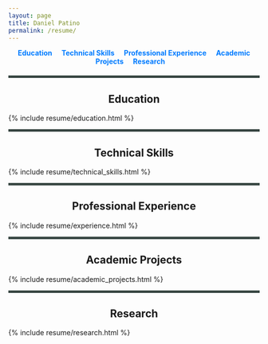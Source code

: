 ```yaml
---
layout: page
title: Daniel Patino
permalink: /resume/
---
```


<style>
/* Main Container */
.main.container h1,h2 {
  text-align: center;
  width: 100%; /* Ensure the h2 spans the full width */
}

/* Section Block Styling for Resume */
.section-block {
  padding: 10px;
  margin-bottom: 10px;
  border-radius: 5px; /* Rounded corners */
}

.education-block {
  background-color: #e6ffe6; /* Light green */
}

.skills-block {
  background-color: #fffacd; /* Light yellow */
}

.experience-block {
  background-color: #B0E0E6; /* Light grey */
}

.project-block {
  background-color: #ffe4e1; /* Light pink */
}

.research-block {
  background-color: #f0e68c; /* Khaki */
}

/* Divider for different sections */
.section-separator {
  border: 2;
  height: 5px;
  background: #384743;
  margin: 5px 0;
  padding:0;
}

/* Styling for the inline links */
.jump-to-links {
  margin-bottom: 20px;
  text-align: center; /* Center align the links */
}

.jump-to-links a {
  margin-right: 15px;
  text-decoration: none;
  color: #007bff;
  font-weight: bold;
}

.jump-to-links a:hover {
  text-decoration: underline;
}
</style>

<div class="jump-to-links">
  <a href="#education">Education</a>
  <a href="#technical-skills">Technical Skills</a>
  <a href="#professional-experience">Professional Experience</a>
  <a href="#academic-projects">Academic Projects</a>
  <a href="#research">Research</a>
</div>
<div class="section-separator"></div>

## Education

{% include resume/education.html %}

<div class="section-separator"></div>

## Technical Skills

{% include resume/technical_skills.html %}

<div class="section-separator"></div>

## Professional Experience

{% include resume/experience.html %}

<div class="section-separator"></div>

## Academic Projects

{% include resume/academic_projects.html %}

<div class="section-separator"></div>

## Research

{% include resume/research.html %}

